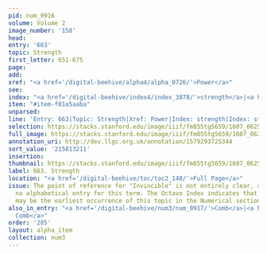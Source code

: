```yaml
---
pid: num_0916
volume: Volume 2
image_number: '158'
head:
entry: '663'
topic: Strength
first_letter: 651-675
page:
add:
xref: "<a href='/digital-beehive/alpha4/alpha_0726/'>Power</a>"
see:
index: "<a href='/digital-beehive/index4/index_3878/'>strength</a>|<a href='/digital-beehive/index4/index_3885/'>strong</a>"
item: "#item-f01a5aaba"
unparsed:
line: 'Entry: 663|Topic: Strength|Xref: Power|Index: strength|Index: strong|#item-f01a5aaba'
selection: https://stacks.stanford.edu/image/iiif/fm855tg5659/1607_0625/893,3211,2820,614/full/0/default.jpg
full_image: https://stacks.stanford.edu/image/iiif/fm855tg5659/1607_0625/full/full/0/default.jpg
annotation_uri: http://dev.llgc.org.uk/annotation/1579293725344
sort_value: '215813211'
insertion:
thumbnail: https://stacks.stanford.edu/image/iiif/fm855tg5659/1607_0625/893,3211,600,180/250,/0/default.jpg
label: 663. Strength
location: "<a href='/digital-beehive/toc/toc2_148/'>Full Page</a>"
issue: The point of reference for "Invincible" is not entirely clear, as there is
  no alphabetical entry for this term. The Octavo Index indicates that 605 [Invincible]
  may be the earliest occurrence of this topic in the Numerical section of the Alvearium.
also_in_entry: "<a href='/digital-beehive/num3/num_0917/'>Comb</a>|<a href='/digital-beehive/num3/num_0918/'>horse
  Comb</a>"
order: '285'
layout: alpha_item
collection: num3
---
```

